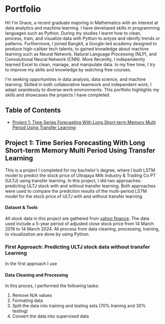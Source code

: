 # Portfolio
Hi! I'm Grace, a recent graduate majoring in Mathematics with an interest at data analytics and machine learning. I have developed skills in programming languages such as Python. During my studies I learnt how to clean, process, train, and visualize data with Python to anlyze and idenify trends or patterns. Furthermore, I joined Bangkit, a Google-led academy designed to produce high-caliber tech talents, to gained knowledge about machine learning such as Neural Network, Natural Language Processing (NLP), and Convolutional Neural Network (CNN). More Recently, I independently learned Excel to clean, manage, and manipulate data. In my free time, I try to improve my skills and knowledge by watching free courses. 

I'm seeking opportunities in data analysis, data science, and machine learning. Skilled in both collaborative teamwork and independent work, I adapt seamlessly to diverse work environments. This portfolio highlights my skills and showcases the projects I have completed.

## Table of Contents
* [Project 1: Time Series Forecasting With Long Short-term Memory Multi Period Using Transfer Learning](https://github.com/GraceAprilia/Portofolio/edit/main/README.md#project-1-time-series-forecasting-with-long-short-term-memory-multi-period-using-transfer-learning)

## Project 1: Time Series Forecasting With Long Short-term Memory Multi Period Using Transfer Learning
This is a project I completed for my bachelor's degree, where I built LSTM model to predict the stock price of Ultrajaya Milk Industry & Trading Co PT (ULTJ) using transfer learning. In this project, I did two approaches: predicting ULTJ stock with and without transfer learning. Both approaches were used to compare the prediction results of the multi-period LSTM model for the stock price of ULTJ with and without transfer learning. 

#### Dataset & Tools
All stock data in this project are gathered from [yahoo finance](https://finance.yahoo.com). The data used include a 5-year period of adjusted close stock price from 14 March 2019 to 14 March 2024. All process from data cleaning, processing, training, to visualization are done by using Python.


### First Approach: Predicting ULTJ stock data without transfer Learning
In the first approach I use 
#### Data Cleaning and Processing 
In this proces, I performed the following tasks:
1. Remove N/A values
2. Formating data
3. Split the data into training and testing sets (70% training and 30% testing)
4. Convert the data into supervised data




